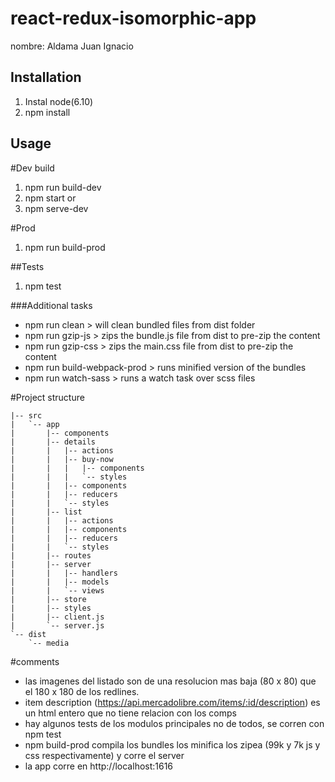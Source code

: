 # react-redux-isomorphic-app
nombre: Aldama Juan Ignacio
## Installation
1. Instal node(6.10)
2. npm install
## Usage
#Dev build
1. npm run build-dev
2. npm start
or
1. npm serve-dev

#Prod
1. npm run build-prod 

##Tests
1. npm test

###Additional tasks
- npm run clean > will clean bundled files from dist folder
- npm run gzip-js > zips the bundle.js file from dist to pre-zip the content
- npm run gzip-css > zips the main.css file from dist to pre-zip the content
- npm run build-webpack-prod > runs minified version of the bundles
- npm run watch-sass > runs a watch task over scss files 

#Project structure
```
|-- src
|   `-- app
|       |-- components
|       |-- details
|       |   |-- actions
|       |   |-- buy-now
|       |   |   |-- components
|       |   |   `-- styles
|       |   |-- components
|       |   |-- reducers
|       |   `-- styles
|       |-- list
|       |   |-- actions
|       |   |-- components
|       |   |-- reducers
|       |   `-- styles
|       |-- routes
|       |-- server
|       |   |-- handlers
|       |   |-- models
|       |   `-- views
|       |-- store
|       |-- styles
|       |-- client.js
|       `-- server.js
`-- dist
    `-- media
```
#comments
- las imagenes del listado son de una resolucion mas baja (80 x 80) que el 180 x 180 de los redlines.
- item description (https://api.mercadolibre.com/items/:id/description) es un html entero que
  no tiene relacion con los comps
- hay algunos tests de los modulos principales no de todos, se corren con npm test
- npm build-prod compila los bundles los minifica los zipea (99k y 7k  js y css respectivamente) y corre el server
- la app corre en http://localhost:1616

